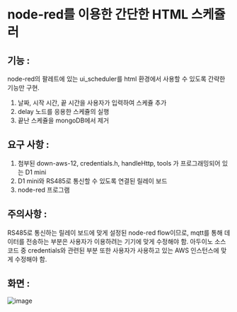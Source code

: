 # node-red를 이용한 간단한 HTML 스케쥴러

## 기능 :
node-red의 팔레트에 있는 ui_scheduler를 html 환경에서 사용할 수 있도록 간략한 기능만 구현.
1. 날짜, 시작 시간, 끝 시간을 사용자가 입력하여 스케쥴 추가
2. delay 노드를 응용한 스케쥴의 실행
3. 끝난 스케쥴을 mongoDB에서 제거

## 요구 사항 :
1. 첨부된 down-aws-12, credentials.h, handleHttp, tools 가 프로그래밍되어 있는 D1 mini
2. D1 mini와 RS485로 통신할 수 있도록 연결된 릴레이 보드
3. node-red 프로그램

## 주의사항 :
RS485로 통신하는 릴레이 보드에 맞게 설정된 node-red flow이므로, mqtt를 통해 데이터를 전송하는 부분은 사용자가 이용하려는 기기에 맞게 수정해야 함.
아두이노 소스코드 중 credentials와 관련된 부분 또한 사용자가 사용하고 있는 AWS 인스턴스에 맞게 수정해야 함.

## 화면 :

![image](https://user-images.githubusercontent.com/28778082/152629140-60542627-8b2e-4fe1-8060-dbdd84f1861e.png)


  
